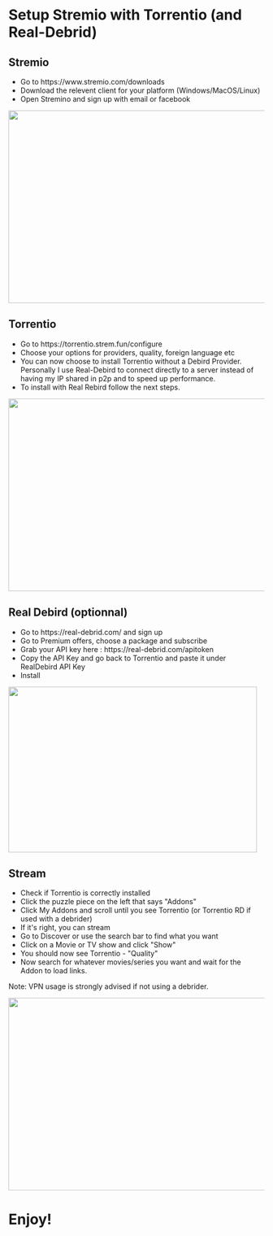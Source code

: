 # Setup Stremio with Torrentio (and Real-Debrid)

## Stremio

<p align="left">
  <ul>
<li>Go to https://www.stremio.com/downloads</li>
<li>Download the relevent client for your platform (Windows/MacOS/Linux)</li>
<li>Open Stremino and sign up with email or facebook</li>
  </ul>
</p>

<img src="https://i.imgur.com/Berb9mU.png" width="632" height="379">

## Torrentio
<p align="left">
  <ul>
    <li>Go to https://torrentio.strem.fun/configure</li>
<li>Choose your options for providers, quality, foreign language etc</li>
<li>You can now choose to install Torrentio without a Debird Provider. Personally I use Real-Debird to connect directly to a server instead of having my IP shared in p2p and to speed up performance.</li>
<li>To install with Real Rebird follow the next steps.</li>
  </ul>
</p>

<img src="https://i.imgur.com/9S27HkW.png" width="632" height="379">

## Real Debird (optionnal)
<p align="left">
  <ul>
    <li>Go to https://real-debrid.com/ and sign up</li>
<li>Go to Premium offers, choose a package and subscribe</li>
<li>Grab your API key here : https://real-debrid.com/apitoken</li>
<li>Copy the API Key and go back to Torrentio and paste it under RealDebird API Key</li>
<li>Install</li>
  </ul>
</p>

<img src="https://i.imgur.com/gWsfZNg.png" width="489" height="326">

## Stream

<p align="left">
  <ul>
<li>Check if Torrentio is correctly installed</li>
<li>Click the puzzle piece on the left that says "Addons"</li>
<li>Click My Addons and scroll until you see Torrentio (or Torrentio RD if used with a debrider)</li>
<li>If it's right, you can stream</li>
<li>Go to Discover or use the search bar to find what you want</li>
<li>Click on a Movie or TV show and click "Show"</li>
<li>You should now see Torrentio - "Quality"</li>
<li>Now search for whatever movies/series you want and wait for the Addon to load links.</li>
  </ul>
</p>

Note: VPN usage is strongly advised if not using a debrider.

<img src="https://i.imgur.com/m4SlP6O.png" width="632" height="379">

# Enjoy!
